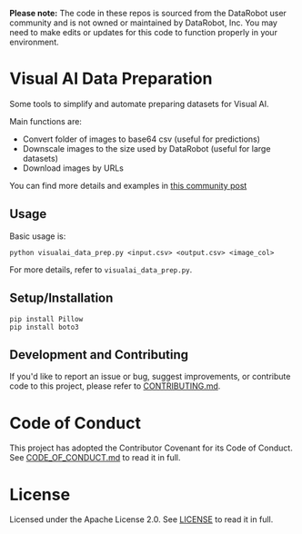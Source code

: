 **Please note:** The code in these repos is sourced from the DataRobot user community and is not owned or maintained by DataRobot, Inc. You may need to make edits or updates for this code to function properly in your environment.

# Visual AI Data Preparation

Some tools to simplify and automate preparing datasets for Visual AI.

Main functions are:
- Convert folder of images to base64 csv (useful for predictions)
- Downscale images to the size used by DataRobot (useful for large datasets)
- Download images by URLs

You can find more details and examples in [this community post](https://community.datarobot.com/t5/resources/getting-predictions-for-visual-ai-projects-via-api-calls/ta-p/10864)

## Usage

Basic usage is:

    python visualai_data_prep.py <input.csv> <output.csv> <image_col>

For more details, refer to `visualai_data_prep.py`.


## Setup/Installation

    pip install Pillow
    pip install boto3

## Development and Contributing

If you'd like to report an issue or bug, suggest improvements, or contribute code to this project, please refer to [CONTRIBUTING.md](CONTRIBUTING.md).


# Code of Conduct

This project has adopted the Contributor Covenant for its Code of Conduct.
See [CODE_OF_CONDUCT.md](CODE_OF_CONDUCT.md) to read it in full.

# License

Licensed under the Apache License 2.0.
See [LICENSE](LICENSE) to read it in full.


